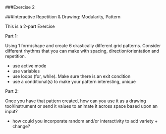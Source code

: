 ###Exercise 2

###Interactive Repetition & Drawing: Modularity, Pattern

 This is a 2-part Exercise



Part 1:

 Using 1 form/shape and create 6 drastically different grid patterns. Consider different rhythms that you can make with spacing, direction/orientation and repetition. 

 - use active mode
 - use variables
 - use loops (for, while). Make sure there is an exit condition
 - use a conditional(s) to make your pattern interesting, unique


Part 2:

Once you have that pattern created, how can you use it as a drawing tool/instrument or send it values to animate it across space based upon an input?
 - how could you incorporate random and/or interactivity to add variety + change?